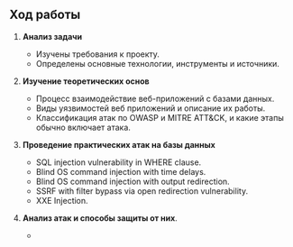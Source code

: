 ## Ход работы

1. **Анализ задачи**  
   - Изучены требования к проекту.  
   - Определены основные технологии, инструменты и источники.  

2. **Изучение теоретических основ**  
   - Процесс взаимодействие веб-приложений с базами данных.  
   - Виды уязвимостей веб приложений и описание их работы.
   - Классификация атак по OWASP и MITRE ATT&CK, и какие этапы обычно включает атака.

3. **Проведение практических атак на базы данных**

   - SQL injection vulnerability in WHERE clause.
   - Blind OS command injection with time delays.
   - Blind OS command injection with output redirection.
   - SSRF with filter bypass via open redirection vulnerability.
   - XXE Injection.

4. **Анализ атак и способы защиты от них**.

   - 



